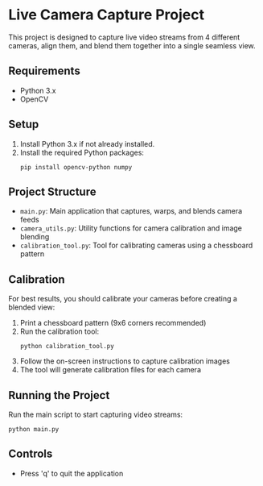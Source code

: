 # Live Camera Capture Project

This project is designed to capture live video streams from 4 different cameras, align them, and blend them together into a single seamless view.

## Requirements
- Python 3.x
- OpenCV

## Setup
1. Install Python 3.x if not already installed.
2. Install the required Python packages:
   ```
   pip install opencv-python numpy
   ```

## Project Structure
- `main.py`: Main application that captures, warps, and blends camera feeds
- `camera_utils.py`: Utility functions for camera calibration and image blending
- `calibration_tool.py`: Tool for calibrating cameras using a chessboard pattern

## Calibration
For best results, you should calibrate your cameras before creating a blended view:

1. Print a chessboard pattern (9x6 corners recommended)
2. Run the calibration tool:
   ```
   python calibration_tool.py
   ```
3. Follow the on-screen instructions to capture calibration images
4. The tool will generate calibration files for each camera

## Running the Project
Run the main script to start capturing video streams:
```
python main.py
```

## Controls
- Press 'q' to quit the application
